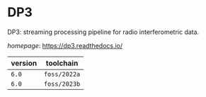 # DP3

DP3: streaming processing pipeline for radio interferometric data.

*homepage*: <https://dp3.readthedocs.io/>

version | toolchain
--------|----------
``6.0`` | ``foss/2022a``
``6.0`` | ``foss/2023b``
